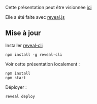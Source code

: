 Cette présentation peut être visionnée [ici](https://koumoul-dev.github.io/intro-api-web/)

Elle a été faite avec [reveal.js](http://lab.hakim.se/reveal-js/#/)

## Mise à jour

Installer [reveal-cli](https://github.com/cesar/reveal-cli)
```
npm install -g reveal-cli
```

Voir cette présentation localement :

```
npm install
npm start
```

Déployer :
```
reveal deploy
```
